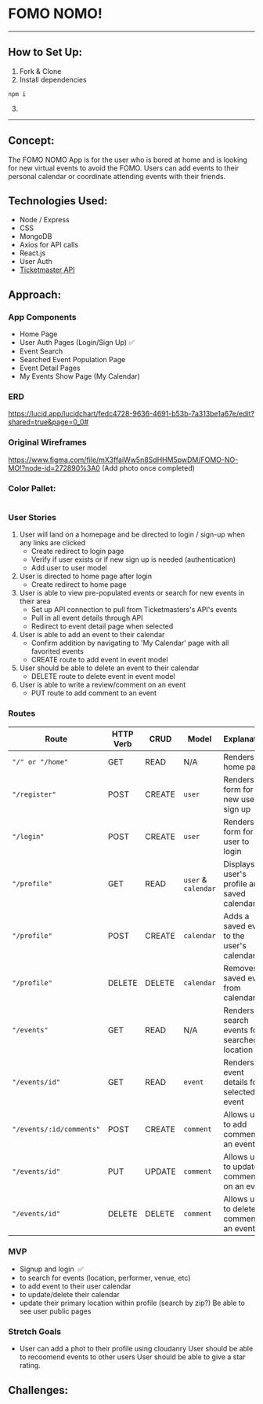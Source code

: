  # FOMO NOMO! 

 ---

## How to Set Up:
1. Fork & Clone
2. Install dependencies
```
npm i
```
3. 


---

## Concept:

The FOMO NOMO App is for the user who is bored at home and is looking for new virtual events to avoid the FOMO. Users can add events to their personal calendar or coordinate attending events with their friends.

## Technologies Used:

* Node / Express
* CSS
* MongoDB
* Axios for API calls
* React.js
* User Auth
* [Ticketmaster API](https://developer.ticketmaster.com/products-and-docs/apis/getting-started/)


## Approach:

### App Components

* Home Page
* User Auth Pages (Login/Sign Up) ✅
* Event Search
* Searched Event Population Page
* Event Detail Pages
* My Events Show Page (My Calendar)

### ERD

https://lucid.app/lucidchart/fedc4728-9636-4691-b53b-7a313be1a67e/edit?shared=true&page=0_0#



### Original Wireframes

https://www.figma.com/file/mX3ffaiWw5n8SdHHM5pwDM/FOMO-NO-MO!?node-id=272890%3A0
(Add photo once completed)



### Color Pallet:

```

```

### User Stories
1. User will land on a homepage and be directed to login / sign-up when any links are clicked
   * Create redirect to login page
   * Verify if user exists or if new sign up is needed (authentication)
   * Add user to user model
1. User is directed to home page after login
    * Create redirect to home page
1. User is able to view pre-populated events or search for new events in their area
    * Set up API connection to pull from Ticketmasters's API's events
    * Pull in all event details through API
    * Redirect to event detail page when selected
1. User is able to add an event to their calendar
    * Confirm addition by navigating to 'My Calendar' page with all favorited events
    * CREATE route to add event in event model
1. User should be able to delete an event to their calendar
    * DELETE route to delete event in event model       
1. User is able to write a review/comment on an event
    * PUT route to add comment to an event


### Routes

| Route | HTTP Verb | CRUD | Model | Explanation
| ------------- | ------------- | ------------- | ------------- | ------------- |
| `"/" or "/home"` | GET  | READ | N/A | Renders home page
|`"/register"` | POST | CREATE | `user` | Renders form for new user to sign up
|`"/login"` | POST | CREATE | `user` | Renders form for user to login
|`"/profile"` | GET | READ | `user` & `calendar` | Displays user's profile and saved calendar
|`"/profile"` | POST | CREATE | `calendar` | Adds a saved event to the user's calendar
|`"/profile"` | DELETE | DELETE | `calendar` | Removes saved event from calendar
|`"/events"`  | GET  | READ | N/A | Renders all search events for searched location
|`"/events/id"`  | GET  | READ | `event` | Renders all event details for selected event
|`"/events/:id/comments"` | POST  | CREATE | `comment` | Allows user to add comment to an event
|`"/events/id"`  | PUT  | UPDATE | `comment` | Allows user to update comment on an event
|`"/events/id"`  | DELETE  | DELETE | `comment` | Allows user to delete comment to an event




<!-- Methods	URLs	Actions
GET	/ or /home	Visit the app landing page
POST	/auth/signup	-User Signup
POST	/auth/signin	-User Login
GET	/home	-axios call for events
POST	/user/calendar	-add event to Calendar -->
		
### MVP
- Signup and login  ✅
- to search for events (location, performer, venue, etc)
- to add event to their user calendar
- to update/delete their calendar
- update their primary location within profile (search by zip?)
Be able to see user public pages 



### Stretch Goals
- User can add a phot to their profile using cloudanry
User should be able to recoomend events to other users 
User should be able to give a star rating. 


## Challenges:
